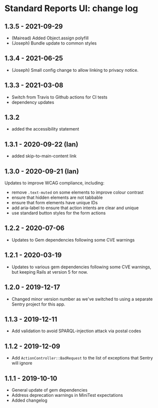 # Standard Reports UI: change log

## 1.3.5 - 2021-09-29

- (Mairead) Added Object.assign polyfill
- (Joseph) Bundle update to common styles

## 1.3.4 - 2021-06-25

- (Joseph) Small config change to allow linking to privacy notice.

## 1.3.3 - 2021-03-08

- Switch from Travis to Github actions for CI tests
- dependency updates

## 1.3.2

- added the accessibility statement

## 1.3.1 - 2020-09-22 (Ian)

- added skip-to-main-content link

## 1.3.0 - 2020-09-21 (Ian)

Updates to improve WCAG compliance, including:

- remove `.text-muted` on some elements to improve colour contrast
- ensure that hidden elements are not tabbable
- ensure that form elements have unique IDs
- add aria-label to ensure that action intents are clear and unique
- use standard button styles for the form actions

## 1.2.2 - 2020-07-06

- Updates to Gem dependencies following some CVE warnings

## 1.2.1 - 2020-03-19

- Updates to various gem dependencies following some CVE warnings,
  but keeping Rails at version 5 for now.

## 1.2.0 - 2019-12-17

- Changed minor version number as we've switched to using a
  separate Sentry project for this app.

## 1.1.3 - 2019-12-11

- Add validation to avoid SPARQL-injection attack via postal codes

## 1.1.2 - 2019-12-09

- Add `ActionController::BadRequest` to the list of exceptions that
  Sentry will ignore

## 1.1.1 - 2019-10-10

- General update of gem dependencies
- Address deprecation warnings in MiniTest expectations
- Added changelog
